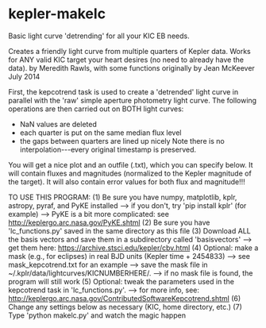 kepler-makelc
=============

Basic light curve 'detrending' for all your KIC EB needs.

Creates a friendly light curve from multiple quarters of Kepler data.
Works for ANY valid KIC target your heart desires (no need to already have the data).
by Meredith Rawls, with some functions originally by Jean McKeever
July 2014

First, the kepcotrend task is used to create a 'detrended' light curve in parallel with
the 'raw' simple aperture photometry light curve. The following operations are then
carried out on BOTH light curves:
- NaN values are deleted
- each quarter is put on the same median flux level
- the gaps between quarters are lined up nicely
Note there is no interpolation---every original timestamp is preserved.

You will get a nice plot and an outfile (.txt), which you can specify below.
It will contain fluxes and magnitudes (normalized to the Kepler magnitude of the target).
It will also contain error values for both flux and magnitude!!!

TO USE THIS PROGRAM:
(1) Be sure you have numpy, matplotlib, kplr, astropy, pyraf, and PyKE installed
--> if you don't, try 'pip install kplr' (for example)
--> PyKE is a bit more complicated: see http://keplergo.arc.nasa.gov/PyKE.shtml
(2) Be sure you have 'lc_functions.py' saved in the same directory as this file
(3) Download ALL the basis vectors and save them in a subdirectory called 'basisvectors'
--> get them here: https://archive.stsci.edu/kepler/cbv.html
(4) Optional: make a mask (e.g., for eclipses) in real BJD units (Kepler time + 2454833)
--> see mask_kepcotrend.txt for an example
--> save the mask file in ~/.kplr/data/lightcurves/KICNUMBERHERE/.
--> if no mask file is found, the program will still work
(5) Optional: tweak the parameters used in the kepcotrend task in 'lc_functions.py'.
--> for more info, see: http://keplergo.arc.nasa.gov/ContributedSoftwareKepcotrend.shtml
(6) Change any settings below as necessary (KIC, home directory, etc.)
(7) Type 'python makelc.py' and watch the magic happen
